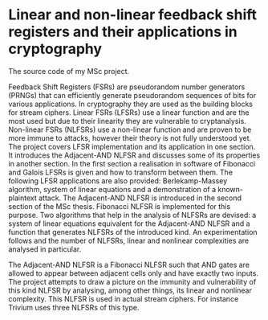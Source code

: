 # Linear and non-linear feedback shift registers and their applications in cryptography
The source code of my MSc project.

Feedback Shift Registers (FSRs) are pseudorandom number generators (PRNGs) that can efficiently generate pseudorandom sequences of bits for various applications. In cryptography they are used as the building blocks for stream ciphers. Linear FSRs (LFSRs) use a linear function and are the most used but due to their linearity they are vulnerable to cryptanalysis. Non-linear FSRs (NLFSRs) use a non-linear function and are proven to be more immune to attacks, however their theory is not fully understood yet. The project covers LFSR implementation and its application in one section. It introduces the Adjacent-AND NLFSR and discusses some of its properties in another section. In the first section a realisation in software of Fibonacci and Galois LFSRs is given and how to transform between them. The following LFSR applications are also provided: Berlekamp-Massey algorithm, system of linear equations and a demonstration of a known-plaintext attack. The Adjacent-AND NLFSR is introduced in the second section of the MSc thesis. Fibonacci NLFSR is implemented for this purpose. Two algorithms that help in the analysis of NLFSRs are devised: a system of linear equations equivalent for the Adjacent-AND NLFSR and a function that generates NLFSRs of the introduced kind. An experimentation follows and the number of NLFSRs, linear and nonlinear complexities are analysed in particular.

The Adjacent-AND NLFSR is a Fibonacci NLFSR such that AND gates are allowed to appear between adjacent cells only and have exactly two inputs. The project attempts to draw a picture on the immunity and vulnerability of this kind NLFSR by analysing, among other things, its linear and nonlinear complexity. This NLFSR is used in actual stream ciphers. For instance Trivium uses three NLFSRs of this type.
